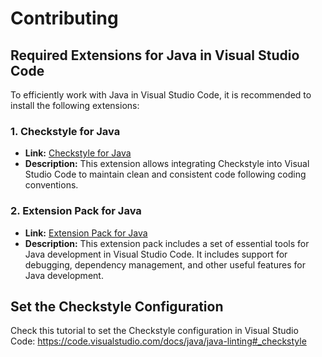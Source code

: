 # Contributing

## Required Extensions for Java in Visual Studio Code

To efficiently work with Java in Visual Studio Code, it is recommended to install the following extensions:

### 1. Checkstyle for Java
- **Link:** [Checkstyle for Java](https://marketplace.visualstudio.com/items?itemName=shengchen.vscode-checkstyle)
- **Description:** This extension allows integrating Checkstyle into Visual Studio Code to maintain clean and consistent code following coding conventions.

### 2. Extension Pack for Java
- **Link:** [Extension Pack for Java](https://marketplace.visualstudio.com/items?itemName=vscjava.vscode-java-pack)
- **Description:** This extension pack includes a set of essential tools for Java development in Visual Studio Code. It includes support for debugging, dependency management, and other useful features for Java development.

## Set the Checkstyle Configuration

Check this tutorial to set the Checkstyle configuration in Visual Studio Code: https://code.visualstudio.com/docs/java/java-linting#_checkstyle



